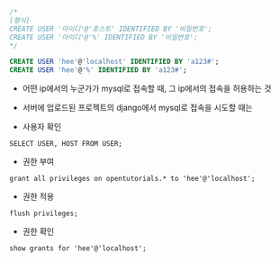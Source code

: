 
```sql
/*
[형식]
CREATE USER '아이디'@'호스트' IDENTIFIED BY '비밀번호'; 
CREATE USER '아이디'@'%' IDENTIFIED BY '비밀번호';
*/

CREATE USER 'hee'@'localhost' IDENTIFIED BY 'a123#';
CREATE USER 'hee'@'%' IDENTIFIED BY 'a123#';
```
- 어떤 ip에서의 누군가가 mysql로 접속할 때, 그 ip에서의 접속을 허용하는 것 
- 서버에 업로드된 프로젝트의 django에서 mysql로 접속을 시도할 때는 

- 사용자 확인
```
SELECT USER, HOST FROM USER;
```

- 권한 부여
```
grant all privileges on opentutorials.* to 'hee'@'localhost';
```

- 권한 적용
```
flush privileges;
```

- 권한 확인
```
show grants for 'hee'@'localhost';
```





